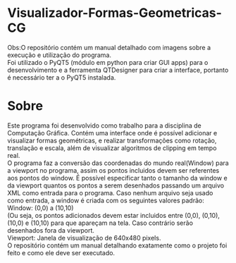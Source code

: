 # Visualizador-Formas-Geometricas-CG
Obs:O repositório contém um manual detalhado com imagens sobre a execução e utilização do programa.<br/>
Foi utilizado o PyQT5 (módulo em python para criar GUI apps) para o desenvolvimento e a ferramenta QTDesigner para criar a interface, portanto é necessário ter a o PyQT5 instalada.<br/>

# Sobre
Este programa foi desenvolvido como trabalho para a disciplina de Computação Gráfica. Contém uma interface onde é possível adicionar e visualizar formas geométricas, e realizar transformações como rotação, translação e escala, além de visualizar algoritmos de clipping em tempo real.<br/>
O programa faz a conversão das coordenadas do mundo real(Window) para a viewport no programa, assim os pontos incluidos devem ser referentes aos pontos do window. É possível especificar tanto o tamanho da window e da viewport quantos os pontos a serem desenhados passando um arquivo XML como entrada para o programa. Caso nenhum arquivo seja usado como entrada, a window é criada com os seguintes valores padrão: <br/>
Window: (0,0) a (10,10)<br/>
(Ou seja, os pontos adicionados devem estar incluidos entre (0,0), (0,10), (10,0) e (10,10) para que apareçam na tela. Caso contrário serão desenhados fora da viewport.<br/>
Viewport: Janela de visualização de 640x480 pixels.<br/>
O repositório contém um manual detalhando exatamente como o projeto foi feito e como ele deve ser executado.
